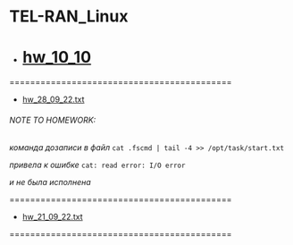 # TEL-RAN_Linux

- # [hw_10_10](https://github.com/sl101/TEL-RAN_Linux/blob/main/homeworks/hw_10_10)

===========================================

- [hw_28_09_22.txt](https://github.com/sl101/TEL-RAN_Linux/blob/main/homeworks/hw_28_09_22.txt)

###### NOTE TO HOMEWORK:

_команда дозаписи в файл_ `cat .fscmd | tail -4 >> /opt/task/start.txt`

_привела к ошибке_ `cat: read error: I/O error`

_и не была исполнена_

===========================================

- [hw_21_09_22.txt](https://github.com/sl101/TEL-RAN_Linux/blob/main/homeworks/hw_21_09_22.txt)

===========================================
